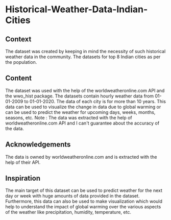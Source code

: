 # Historical-Weather-Data-Indian-Cities

## Context  
The dataset was created by keeping in mind the necessity of such historical weather data in the community. The datasets for top 8 Indian cities as per the population.    
## Content  
The dataset was used with the help of the  worldweatheronline.com API and the wwo_hist package. The datasets contain hourly weather data from 01-01-2009 to 01-01-2020. The data of each city is for more than 10 years. This data can be used to visualize the change in data due to global warming or can be used to predict the weather for upcoming days, weeks, months, seasons, etc. Note : The data was extracted with the help of worldweatheronline.com API and I can't guarantee about the accuracy of the data.   
## Acknowledgements  
The data is owned by worldweatheronline.com and is extracted with the help of their API.    
## Inspiration  
The main target of this dataset can be used to predict weather for the next day or week with huge amounts of data provided in the dataset. Furthermore, this data can also be used to make visualization which would help to understand the impact of global warming over the various aspects of the weather like precipitation, humidity, temperature, etc. 
